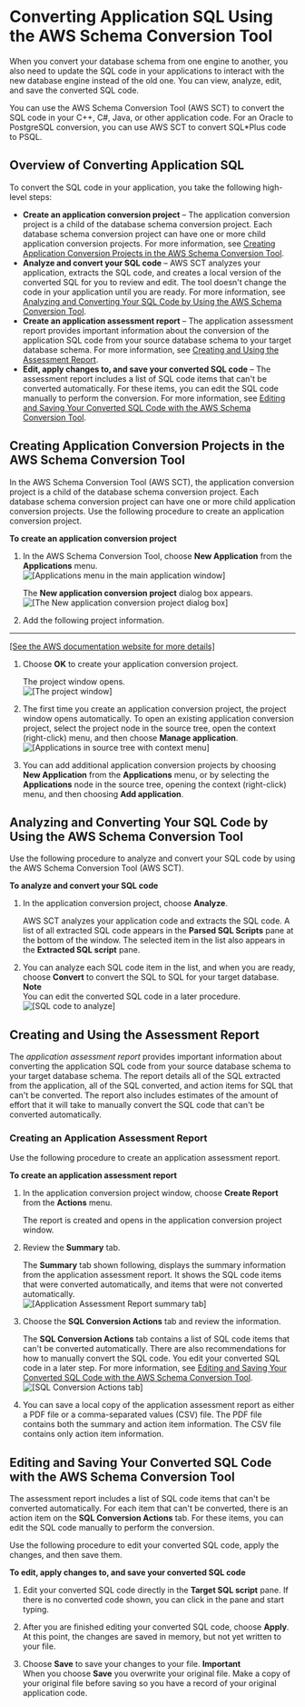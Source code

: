 # Converting Application SQL Using the AWS Schema Conversion Tool<a name="CHAP_Converting.App"></a>

When you convert your database schema from one engine to another, you also need to update the SQL code in your applications to interact with the new database engine instead of the old one\. You can view, analyze, edit, and save the converted SQL code\.

You can use the AWS Schema Conversion Tool \(AWS SCT\) to convert the SQL code in your C\+\+, C\#, Java, or other application code\. For an Oracle to PostgreSQL conversion, you can use AWS SCT to convert SQL\*Plus code to PSQL\. 

## Overview of Converting Application SQL<a name="CHAP_Converting.App.Overview"></a>

To convert the SQL code in your application, you take the following high\-level steps: 
+ **Create an application conversion project** – The application conversion project is a child of the database schema conversion project\. Each database schema conversion project can have one or more child application conversion projects\. For more information, see [ Creating Application Conversion Projects in the AWS Schema Conversion Tool](#CHAP_Converting.App.Project)\. 
+ **Analyze and convert your SQL code** – AWS SCT analyzes your application, extracts the SQL code, and creates a local version of the converted SQL for you to review and edit\. The tool doesn't change the code in your application until you are ready\. For more information, see [Analyzing and Converting Your SQL Code by Using the AWS Schema Conversion Tool](#CHAP_Converting.App.Convert)\. 
+ **Create an application assessment report** – The application assessment report provides important information about the conversion of the application SQL code from your source database schema to your target database schema\. For more information, see [Creating and Using the Assessment Report](#CHAP_Converting.App.AssessmentReport)\. 
+ **Edit, apply changes to, and save your converted SQL code** – The assessment report includes a list of SQL code items that can't be converted automatically\. For these items, you can edit the SQL code manually to perform the conversion\. For more information, see [ Editing and Saving Your Converted SQL Code with the AWS Schema Conversion Tool](#CHAP_Converting.App.Edit)\. 

## Creating Application Conversion Projects in the AWS Schema Conversion Tool<a name="CHAP_Converting.App.Project"></a>

In the AWS Schema Conversion Tool \(AWS SCT\), the application conversion project is a child of the database schema conversion project\. Each database schema conversion project can have one or more child application conversion projects\. Use the following procedure to create an application conversion project\. 

**To create an application conversion project**

1. In the AWS Schema Conversion Tool, choose **New Application** from the **Applications** menu\.   
![\[Applications menu in the main application window\]](http://docs.aws.amazon.com/SchemaConversionTool/latest/userguide/images/menu-applications.PNG)

   The **New application conversion project** dialog box appears\.   
![\[The New application conversion project dialog box\]](http://docs.aws.amazon.com/SchemaConversionTool/latest/userguide/images/applications-new-project.png)

1. Add the following project information\.   
****    
[\[See the AWS documentation website for more details\]](http://docs.aws.amazon.com/SchemaConversionTool/latest/userguide/CHAP_Converting.App.html)

1. Choose **OK** to create your application conversion project\. 

   The project window opens\.  
![\[The project window\]](http://docs.aws.amazon.com/SchemaConversionTool/latest/userguide/images/applications-project-window.png)

1. The first time you create an application conversion project, the project window opens automatically\. To open an existing application conversion project, select the project node in the source tree, open the context \(right\-click\) menu, and then choose **Manage application**\.   
![\[Applications in source tree with context menu\]](http://docs.aws.amazon.com/SchemaConversionTool/latest/userguide/images/applications-tree.png)

1. You can add additional application conversion projects by choosing **New Application** from the **Applications** menu, or by selecting the **Applications** node in the source tree, opening the context \(right\-click\) menu, and then choosing **Add application**\. 

## Analyzing and Converting Your SQL Code by Using the AWS Schema Conversion Tool<a name="CHAP_Converting.App.Convert"></a>

Use the following procedure to analyze and convert your SQL code by using the AWS Schema Conversion Tool \(AWS SCT\)\. 

**To analyze and convert your SQL code**

1. In the application conversion project, choose **Analyze**\. 

   AWS SCT analyzes your application code and extracts the SQL code\. A list of all extracted SQL code appears in the **Parsed SQL Scripts** pane at the bottom of the window\. The selected item in the list also appears in the **Extracted SQL script** pane\. 

1. You can analyze each SQL code item in the list, and when you are ready, choose **Convert** to convert the SQL to SQL for your target database\. 
**Note**  
You can edit the converted SQL code in a later procedure\.   
![\[SQL code to analyze\]](http://docs.aws.amazon.com/SchemaConversionTool/latest/userguide/images/applications-project-analyze.png)

## Creating and Using the Assessment Report<a name="CHAP_Converting.App.AssessmentReport"></a>

The *application assessment report* provides important information about converting the application SQL code from your source database schema to your target database schema\. The report details all of the SQL extracted from the application, all of the SQL converted, and action items for SQL that can't be converted\. The report also includes estimates of the amount of effort that it will take to manually convert the SQL code that can't be converted automatically\. 

### Creating an Application Assessment Report<a name="CHAP_Converting.App.AssessmentReport.Create"></a>

Use the following procedure to create an application assessment report\.

**To create an application assessment report**

1. In the application conversion project window, choose **Create Report** from the **Actions** menu\. 

   The report is created and opens in the application conversion project window\. 

1. Review the **Summary** tab\. 

   The **Summary** tab shown following, displays the summary information from the application assessment report\. It shows the SQL code items that were converted automatically, and items that were not converted automatically\.   
![\[Application Assessment Report summary tab\]](http://docs.aws.amazon.com/SchemaConversionTool/latest/userguide/images/applications-summary.png)

1. Choose the **SQL Conversion Actions** tab and review the information\. 

   The **SQL Conversion Actions** tab contains a list of SQL code items that can't be converted automatically\. There are also recommendations for how to manually convert the SQL code\. You edit your converted SQL code in a later step\. For more information, see [ Editing and Saving Your Converted SQL Code with the AWS Schema Conversion Tool](#CHAP_Converting.App.Edit)\.   
![\[SQL Conversion Actions tab\]](http://docs.aws.amazon.com/SchemaConversionTool/latest/userguide/images/applications-actions.png)

1. You can save a local copy of the application assessment report as either a PDF file or a comma\-separated values \(CSV\) file\. The PDF file contains both the summary and action item information\. The CSV file contains only action item information\. 

## Editing and Saving Your Converted SQL Code with the AWS Schema Conversion Tool<a name="CHAP_Converting.App.Edit"></a>

The assessment report includes a list of SQL code items that can't be converted automatically\. For each item that can't be converted, there is an action item on the **SQL Conversion Actions** tab\. For these items, you can edit the SQL code manually to perform the conversion\. 

Use the following procedure to edit your converted SQL code, apply the changes, and then save them\. 

**To edit, apply changes to, and save your converted SQL code**

1. Edit your converted SQL code directly in the **Target SQL script** pane\. If there is no converted code shown, you can click in the pane and start typing\. 

1. After you are finished editing your converted SQL code, choose **Apply**\. At this point, the changes are saved in memory, but not yet written to your file\. 

1. Choose **Save** to save your changes to your file\. 
**Important**  
When you choose **Save** you overwrite your original file\. Make a copy of your original file before saving so you have a record of your original application code\. 